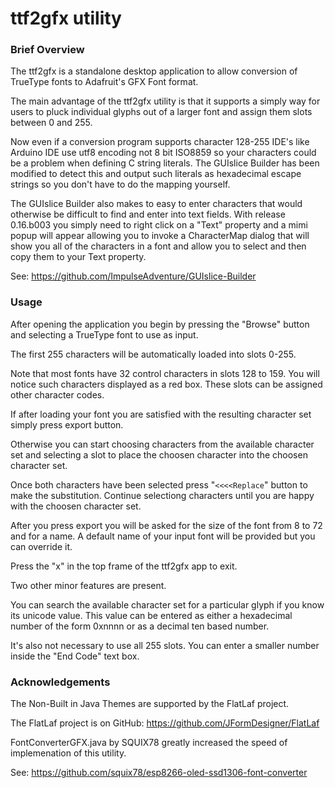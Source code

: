 # ttf2gfx utility

### Brief Overview
The ttf2gfx is a standalone desktop application to allow conversion of TrueType fonts to Adafruit's GFX Font format.

The main advantage of the ttf2gfx utility is that it supports a simply way for users to pluck individual glyphs out of a larger font and assign them slots between 0 and 255. 

Now even if a conversion program supports character 128-255 IDE's like Arduino IDE use utf8 
encoding not 8 bit ISO8859 so your characters could be a problem when defining C string literals. 
The GUIslice Builder has been modified to detect this and output such literals as hexadecimal escape 
strings so you don't have to do the mapping yourself.  

The GUIslice Builder also makes to easy to enter characters that would otherwise be difficult to find and enter into text fields. With release 0.16.b003 you simply need to right click on a "Text" property and a mimi popup will appear allowing you to invoke a CharacterMap dialog that will show you all of the characters in a font and allow you to select and then copy them to your Text property.

See: <https://github.com/ImpulseAdventure/GUIslice-Builder>

### Usage

After opening the application you begin by pressing the "Browse" button and selecting a TrueType font to use as input.

The first 255 characters will be automatically loaded into slots 0-255. 

Note that most fonts have 32 control characters in slots 128 to 159. You will notice such characters displayed as a red box.  These slots can be assigned other character codes. 

If after loading your font you are satisfied with the resulting character set simply press export button. 

Otherwise you can start choosing characters from the available character set and selecting a slot to place the choosen character into the choosen character set. 

Once both characters have been selected press "`<<<<Replace`" button to make the substitution. Continue selectiong characters until you are happy with the choosen character set.

After you press export you will be asked for the size of the font from 8 to 72 and for a name.  A default name of your input font will be provided but you can override it.

Press the "x" in the top frame of the ttf2gfx app to exit.

Two other minor features are present. 

You can search the available character set for a particular glyph if you know its unicode value. This value can be entered as either a hexadecimal number of the form 0xnnnn or as a decimal ten based number.

It's also not necessary to use all 255 slots. You can enter a smaller number inside the "End Code" text box.

### Acknowledgements

The Non-Built in Java Themes are supported by the FlatLaf project. 

The FlatLaf project is on GitHub: 
<https://github.com/JFormDesigner/FlatLaf>

FontConverterGFX.java by SQUIX78 greatly increased the speed of implemenation of this utility.

See: <https://github.com/squix78/esp8266-oled-ssd1306-font-converter> 